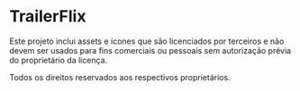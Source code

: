 # TrailerFlix
 
Este projeto inclui assets e ícones que são licenciados por terceiros e não devem ser usados para fins comerciais ou pessoais sem autorização prévia do proprietário da licença.

Todos os direitos reservados aos respectivos proprietários.

